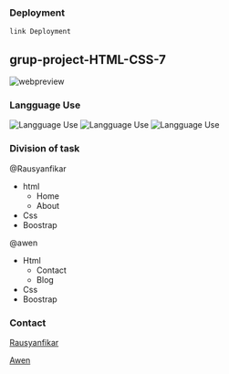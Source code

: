 ### Deployment

```
link Deployment
```

## grup-project-HTML-CSS-7

![webpreview](https://user-images.githubusercontent.com/105417100/170224183-e38dfa1b-7510-4cc8-a9ae-6db2ff1f8bb8.png)

### Langguage Use

![Langguage Use](https://img.shields.io/badge/1.-HTML-Success)
![Langguage Use](https://img.shields.io/badge/2.-CSS-important)
![Langguage Use](https://img.shields.io/badge/3.-BOOTSTRAP-informational)

### Division of task

@Rausyanfikar

- html
  - Home
  - About
- Css
- Boostrap

@awen

- Html
  - Contact
  - Blog
- Css
- Boostrap

### Contact

[Rausyanfikar](https://github.com/Rausyanfikar)

[Awen](https://github.com/awendml)
